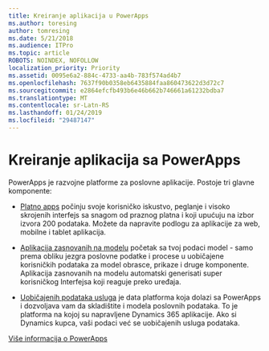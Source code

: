 ```yaml
---
title: Kreiranje aplikacija u PowerApps
ms.author: toresing
author: tomresing
ms.date: 5/21/2018
ms.audience: ITPro
ms.topic: article
ROBOTS: NOINDEX, NOFOLLOW
localization_priority: Priority
ms.assetid: 0095e6a2-884c-4733-aa4b-783f574ad4b7
ms.openlocfilehash: 7637f90b0358eb6435884faa860473622d3d72c7
ms.sourcegitcommit: e2864efcfb493b6e46b662b746661a61232bdba7
ms.translationtype: MT
ms.contentlocale: sr-Latn-RS
ms.lasthandoff: 01/24/2019
ms.locfileid: "29487147"
---
```

# <a name="create-apps-with-powerapps"></a>Kreiranje aplikacija sa PowerApps

PowerApps je razvojne platforme za poslovne aplikacije. Postoje tri glavne komponente: 
  
- [Platno apps](https://go.microsoft.com/fwlink/?linkid=874495) počinju svoje korisničko iskustvo, peglanje i visoko skrojenih interfejs sa snagom od praznog platna i koji upućuju na izbor izvora 200 podataka. Možete da napravite podlogu za aplikacije za web, mobilne i tablet aplikacija. 
    
- [Aplikacija zasnovanih na modelu](https://go.microsoft.com/fwlink/?linkid=874496) početak sa tvoj podaci model - samo prema obliku jezgra poslovne podatke i procese u uobičajene korisničkih podataka za model obrasce, prikaze i druge komponente. Aplikacija zasnovanih na modelu automatski generisati super korisničkog Interfejsa koji reaguje preko uređaja. 
    
- [Uobičajenih podataka usluga](https://go.microsoft.com/fwlink/?linkid=874497) je data platforma koja dolazi sa PowerApps i dozvoljava vam da skladištite i modela poslovnih podataka. To je platforma na kojoj su napravljene Dynamics 365 aplikacije. Ako si Dynamics kupca, vaši podaci već se uobičajenih usluga podataka. 
    
[Više informacija o PowerApps](https://go.microsoft.com/fwlink/?linkid=874498)
  

